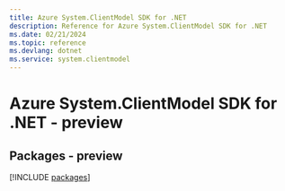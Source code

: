 ```yaml
---
title: Azure System.ClientModel SDK for .NET
description: Reference for Azure System.ClientModel SDK for .NET
ms.date: 02/21/2024
ms.topic: reference
ms.devlang: dotnet
ms.service: system.clientmodel
---
```

# Azure System.ClientModel SDK for .NET - preview
## Packages - preview
[!INCLUDE [packages](system.clientmodel-index.md)]